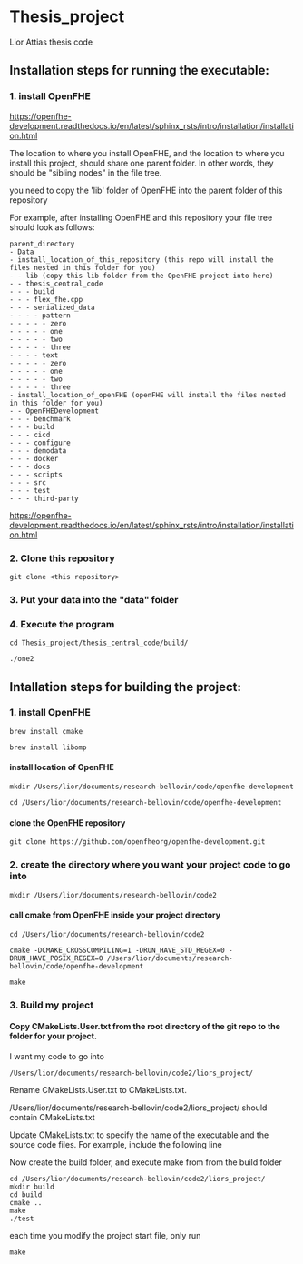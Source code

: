 # Thesis_project
Lior Attias thesis code

## Installation steps for running the executable:
### 1. install OpenFHE

https://openfhe-development.readthedocs.io/en/latest/sphinx_rsts/intro/installation/installation.html

The location to where you install OpenFHE, and the location to where you install this project, should share one parent folder. In other words, they should be "sibling nodes" in the file tree.

you need to copy the 'lib' folder of OpenFHE into the parent folder of this repository

For example, after installing OpenFHE and this repository your file tree should look as follows:

```
parent_directory
- Data
- install_location_of_this_repository (this repo will install the files nested in this folder for you)
- - lib (copy this lib folder from the OpenFHE project into here)
- - thesis_central_code
- - - build
- - - flex_fhe.cpp
- - - serialized_data
- - - - pattern
- - - - - zero
- - - - - one
- - - - - two
- - - - - three
- - - - text
- - - - - zero
- - - - - one
- - - - - two
- - - - - three
- install_location_of_openFHE (openFHE will install the files nested in this folder for you)
- - OpenFHEDevelopment
- - - benchmark
- - - build
- - - cicd
- - - configure
- - - demodata
- - - docker
- - - docs
- - - scripts
- - - src
- - - test
- - - third-party

```


https://openfhe-development.readthedocs.io/en/latest/sphinx_rsts/intro/installation/installation.html

### 2. Clone this repository

```
git clone <this repository>
```

### 3. Put your data into the "data" folder

### 4. Execute the program

```
cd Thesis_project/thesis_central_code/build/

./one2
```

## Intallation steps for building the project:

### 1. install OpenFHE
```
brew install cmake

brew install libomp
```

#### install location of OpenFHE
```
mkdir /Users/lior/documents/research-bellovin/code/openfhe-development

cd /Users/lior/documents/research-bellovin/code/openfhe-development
```

#### clone the OpenFHE repository
```
git clone https://github.com/openfheorg/openfhe-development.git
```

### 2. create the directory where you want your project code to go into
```
mkdir /Users/lior/documents/research-bellovin/code2
```

#### call cmake from OpenFHE inside your project directory
```
cd /Users/lior/documents/research-bellovin/code2

cmake -DCMAKE_CROSSCOMPILING=1 -DRUN_HAVE_STD_REGEX=0 -DRUN_HAVE_POSIX_REGEX=0 /Users/lior/documents/research-bellovin/code/openfhe-development

make
```

### 3. Build my project

#### Copy CMakeLists.User.txt from the root directory of the git repo to the folder for your project.

I want my code to go into 
```
/Users/lior/documents/research-bellovin/code2/liors_project/
```

Rename CMakeLists.User.txt to CMakeLists.txt.

/Users/lior/documents/research-bellovin/code2/liors_project/ should contain CMakeLists.txt

Update CMakeLists.txt to specify the name of the executable and the source code files. For example, include the following line

Now create the build folder, and execute make from from the build folder
```
cd /Users/lior/documents/research-bellovin/code2/liors_project/
mkdir build
cd build
cmake ..
make 
./test
```

each time you modify the project start file, only run 
```
make
```

